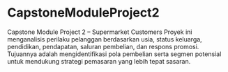# CapstoneModuleProject2
Capstone Module Project 2 – Supermarket Customers Proyek ini menganalisis perilaku pelanggan berdasarkan usia, status keluarga, pendidikan, pendapatan, saluran pembelian, dan respons promosi. Tujuannya adalah mengidentifikasi pola pembelian serta segmen potensial untuk mendukung strategi pemasaran yang lebih tepat sasaran.
